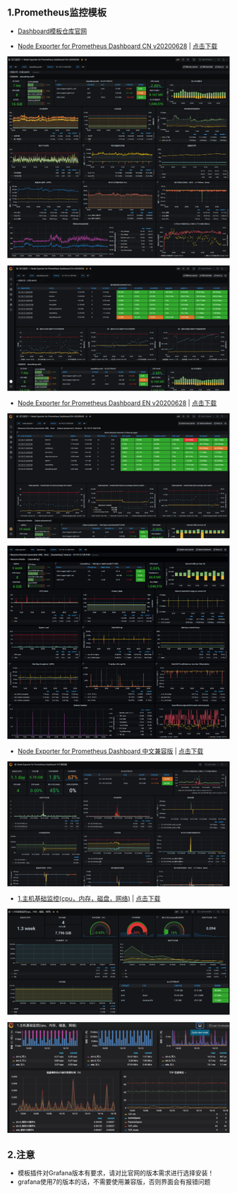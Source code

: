 ## 1.Prometheus监控模板

- [Dashboard模板仓库官网](https://grafana.com/grafana/dashboards)

- [Node Exporter for Prometheus Dashboard CN v20200628](https://grafana.com/grafana/dashboards/8919) | [点击下载](https://grafana.com/api/dashboards/1860/revisions/20/download)

![image.png](images/8259.png)

![image.png](images/8260.png)

- [Node Exporter for Prometheus Dashboard EN v20200628](https://grafana.com/grafana/dashboards/11074) | [点击下载](https://grafana.com/api/dashboards/11074/revisions/4/download)

![image.png](images/8427.png)

![image.png](images/8428.png)

- [Node Exporter for Prometheus Dashboard 中文兼容版](https://grafana.com/grafana/dashboards/11174) | [点击下载](https://grafana.com/api/dashboards/11174/revisions/1/download)

![image.png](images/image.png)

- [1.主机基础监控(cpu，内存，磁盘，网络)](https://grafana.com/grafana/dashboards/9276) | [点击下载](https://grafana.com/api/dashboards/9276/revisions/2/download)

![image.png](images/image1.png)

![image.png](images/5730.png)


## 2.注意
- 模板插件对Grafana版本有要求，请对比官网的版本需求进行选择安装！
- grafana使用7的版本的话，不需要使用兼容版，否则界面会有报错问题
